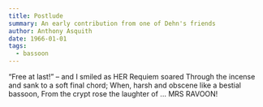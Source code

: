 ```yaml
---
title: Postlude
summary: An early contribution from one of Dehn's friends
author: Anthony Asquith
date: 1966-01-01
tags:
  - bassoon
---
```

“Free at last!” – and I smiled as HER Requiem soared 
Through the incense and sank to a soft final chord; 
When, harsh and obscene like a bestial bassoon,
From the crypt rose the laughter of ... MRS RAVOON!
